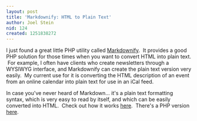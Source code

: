 ```yaml
---
layout: post
title: 'Markdownify: HTML to Plain Text'
author: Joel Stein
nid: 124
created: 1251838272
---
```

<p>I just found a great little PHP utility called <a href="http://milianw.de/projects/markdownify/">Markdownify</a>. &nbsp;It provides a good PHP&nbsp;solution&nbsp;for those times when you want to convert HTML into plain text. &nbsp;For example, I often have clients who create newsletters through a WYSIWYG interface, and Markdownify can create the plain text version very easily. &nbsp;My current use for it is converting the HTML description of an event from an online calendar into plain text for use in an iCal feed.</p>
<p>In case you've never heard of Markdown... it's a plain text formatting syntax, which is very easy to read by itself, and which can be easily converted into HTML. &nbsp;Check out how it works <a href="http://daringfireball.net/projects/markdown/">here</a>. &nbsp;There's a PHP&nbsp;version <a href="http://michelf.com/projects/php-markdown/">here</a>.</p>
